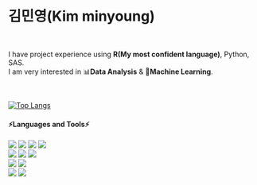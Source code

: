 

<!--
**min02yam/min02yam** is a ✨ _special_ ✨ repository because its `README.md` (this file) appears on your GitHub profile.


Here are some ideas to get you started:

- 🔭 I’m currently working on ... 
- 🌱 I’m currently learning ...
- 👯 I’m looking to collaborate on ...
- 🤔 I’m looking for help with ...
- 💬 Ask me about ...
- 📫 How to reach me: ...
- 😄 Pronouns: ...
- ⚡ Fun fact: ... 
-->

  
# 김민영(Kim minyoung)
<br>

I have project experience using **R(My most confident language)**, Python, SAS.<br>
I am very interested in 📊**Data Analysis** & 🤖**Machine Learning**.

<br>

[![Top Langs](https://github-readme-stats.vercel.app/api/top-langs/?username=min02yam&layout=compact)](https://github.com/min02yam/github-readme-stats)

#### ⚡Languages and Tools⚡
<img src="https://img.shields.io/badge/ORACLE-F80000?style=for-the-badge&logo=ORACLE&logoColor=white">  <img src="https://img.shields.io/badge/PostgreSQL-4169E1?style=for-the-badge&logo=PostgreSQL&logoColor=white"> 
<img src="https://img.shields.io/badge/MySQL-4479A1?style=for-the-badge&logo=MySQL&logoColor=white"> <img src="https://img.shields.io/badge/HiveQL-ED8B0B?style=for-the-badge&logo=ApacheHive&logoColor=white"> 
  <br>
<img src="https://img.shields.io/badge/R-276DC3?style=for-the-badge&logo=R&logoColor=white">  <img src="https://img.shields.io/badge/SAS-007cc1?style=for-the-badge&logo=SEAT&logoColor=white"> <img src="https://img.shields.io/badge/Python-3776AB?style=for-the-badge&logo=Python&logoColor=white"> 
<br>
<img src="https://img.shields.io/badge/Tableau-E97627?style=for-the-badge&logo=Tableau&logoColor=white"> <img src="https://img.shields.io/badge/Qgis-589632?style=for-the-badge&logo=Qgis&logoColor=white"> 
<br>
 <img src="https://img.shields.io/badge/Slack-4A154B?style=for-the-badge&logo=Slack&logoColor=white">  <img src="https://img.shields.io/badge/Notion-000000?style=for-the-badge&logo=Notion&logoColor=white"> 


